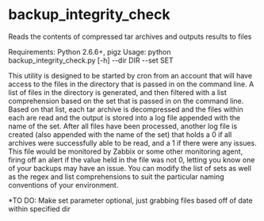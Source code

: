 # backup_integrity_check
Reads the contents of compressed tar archives and outputs results to files

Requirements: Python 2.6.6+, pigz
Usage: python backup_integrity_check.py [-h] --dir DIR --set SET

This utility is designed to be started by cron from an account that will have access to the files in the directory that is
passed in on the command line.  A list of files in the directory is generated, and then filtered with a list comprehension based
on the set that is passed in on the command line.  Based on that list, each tar archive is decompressed and the files within
each are read and the output is stored into a log file appended with the name of the set.  After all files have been processed, 
another log file is created (also appended with the name of the set) that holds a 0 if all archives were successfully able to be read, and a 1 if there were any issues.  This file would be monitored by Zabbix or some other monitoring agent, firing off an alert if the value held in the file was not 0, letting you know one of your backups may have an issue.  You can modify the list of sets as well as the regex and list comprehensions to suit the particular naming conventions of your environment.

*TO DO: Make set parameter optional, just grabbing files based off of date within specified dir
